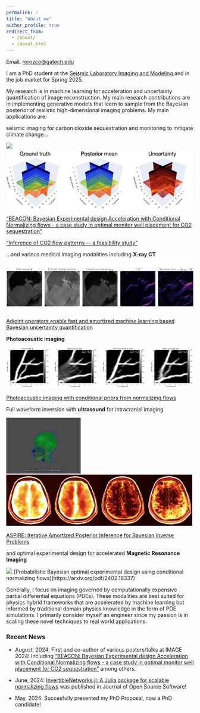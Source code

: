 ```yaml
---
permalink: /
title: "About me"
author_profile: true
redirect_from: 
  - /about/
  - /about.html
---
```

Email: rorozco@gatech.edu

I am a PhD student at the [Seismic Laboratory Imaging and Modeling ](https://slim.gatech.edu/) and in the job market for Spring 2025. 

My research is in machine learning for acceleration and uncertainty quantification of image reconstruction. My main research contributions are in implementing generative models that learn to sample from the Bayesian posterior of realistic high-dimensional imaging problems. My main applications are:

seismic imaging for carbon dioxide sequestration and monitoring to mitigate climate change... 

<p float="left">
  <img src="/images/rtm.gif" width="200">
  <img src="/images/3d_seismic.png" width="500">
</p>

[“BEACON: Bayesian Experimental design Acceleration with Conditional Normalizing flows - a case study in optimal monitor well placement for CO2 sequestration”](https://arxiv.org/pdf/2404.00075)

[“Inference of CO2 flow patterns -- a feasibility study”](https://arxiv.org/pdf/2404.00075)


...and various medical imaging modalities including **X-ray CT**  

![Medical Imaging with Uncertainty Quantification](/images/uq_ct.jpeg)

[Adjoint operators enable fast and amortized machine learning based Bayesian uncertainty quantification](https://www.spiedigitallibrary.org/conference-proceedings-of-spie/12464/124641L/Adjoint-operators-enable-fast-and-amortized-machine-learning-based-Bayesian/10.1117/12.2651691.full#_=_)

**Photoacoustic imaging**

![Medical Imaging with Uncertainty Quantification](/images/photoacoustic.png)

[Photoacoustic imaging with conditional priors from normalizing flows](https://openreview.net/forum?id=woi1OTvROO1)

Full waveform inversion with **ultrasound** for intracranial imaging
<p float="left">
  <img src="/images/3d_brain_wave.gif" width="200">
  <img src="/images/uq_brain.png" width="500">
</p>

[ASPIRE: Iterative Amortized Posterior Inference for Bayesian Inverse Problems](https://arxiv.org/abs/2405.05398)

and optimal experimental design for accelerated **Magnetic Resonance Imaging**

<img src="/images/mri_post.gif" width="200">
[Probabilistic Bayesian optimal experimental design using conditional normalizing flows](https://arxiv.org/pdf/2402.18337)

Generally, I focus on imaging governed by computationally expensive partial differential equations (PDEs).  These modalities are best suited for physics hybrid frameworks that are accelerated by machine learning but informed by traditional domain physics knowledge in the form of PDE simulations. I primarily consider myself an engineer since my passion is in scaling these novel techniques to real world applications.


### Recent News

* August, 2024: First and co-author of various posters/talks at IMAGE 2024! Including [“BEACON: Bayesian Experimental design Acceleration with Conditional Normalizing flows - a case study in optimal monitor well placement for CO2 sequestration”](https://arxiv.org/pdf/2404.00075) among others. 

* June, 2024: [InvertibleNetworks.jl: A Julia package for scalable normalizing flows](https://joss.theoj.org/papers/10.21105/joss.06554) was published in Journal of Open Source Software!

* May, 2024: Succesfully presented my PhD Proposal, now a PhD candidate!
